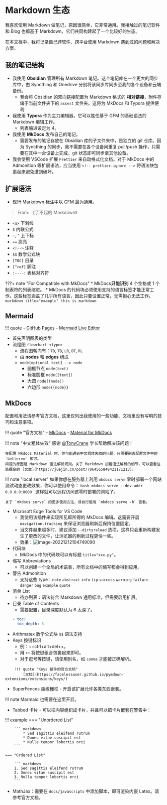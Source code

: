 # Markdown 生态

我喜欢使用 Markdown 做笔记，原因很简单，它非常通用。我接触过的笔记软件和 Blog 也都基于 Markdown，它们共同构建起了一个比较好的生态。

在本文档中，我将记录自己跨软件、跨平台使用 Markdown 遇到过的问题和解决方案。

## 我的笔记结构

-   我使用 **Obsidian** 管理所有 Markdown 笔记。这个笔记库在一个更大的同步库中，由 Syncthing 和 Onedrive 分别将该同步库同步至我的各个设备和云端备份。
    -   我会将 Obsidian 的双向链接配置为 Markdown 格式的 **相对链接**，附件存储于当前文件夹下的 `assest` 文件夹。这将为 MkDocs 和 Typora 提供便利
-   我使用 **Typora** 作为主力编辑器。它可以胜任基于 GFM 的基础语法的 Markdown 编辑工作。
    -   列表缩进设定为 4。
-   我使用 **MkDocs** 发布自己的笔记。
    -   需要发布的笔记存放在 Obsidian 库的子文件夹中，是独立的 git 仓库。因为 Syncthing 的同步，我不需要在各个设备间重复 pull/push 操作，只需要在其中一台设备上完成，git 状态即可同步至其他设备。
-   我会使用 VSCode 扩展 `Prettier` 来自动格式化文档。对于 MkDocs 中的 Admonition 等扩展语法，应当使用 `<!-- prettier-ignore -->` 将语法块包裹起来避免遭到破坏。

## 扩展语法

-   现行 Markdown 标注中以 [GFM](https://github.github.com/gfm) 最为通用。

> From:
> 《了不起的 Markdown》

-   `<u>` 下划线
-   `$` 内联公式
-   `~`, `^` 上下标
-   `==` 高亮
-   `<!-->` 注释
-   `$$` 数学公式块
-   `[TOC]` 目录
-   `[^ref]` 脚注
-   `:----:` 表格对齐符

<!-- prettier-ignore-start -->
???+ note "For Compatible with MkDocs"
    * MkDocs**只能识别** 4 个空格或 1 个制表符的列表缩进。
    * MkDocs 的代码块必须使用支持的语言标签才能正常工作。这些标签涵盖了几乎所有语言，因此只要设置正常，无需担心无法工作。
        ```markdown title="example"
        this is markdown
        ```
<!-- prettier-ignore-end -->

## Mermaid

<!-- prettier-ignore-start -->
!!! quote
    -   [GitHub Pages](https://mermaid-js.github.io/mermaid/#/)
    -   [Mermaid Live Editor](https://mermaid-js.github.io/mermaid-live-editor/)
<!-- prettier-ignore-end -->

-   首先声明图表的类型
-   流程图 `flowchart <type>`
    -   流程图朝向有：`TD`, `TB`, `LR`, `BT`, `RL`
    -   由 **nodes** 和 **edges** 组成
    -   `node[optional text] --> node`
        -   圆框节点 `node(text)`
        -   标准圆框 `node([text])`
        -   大圆 `node((node))`
        -   六边形 `node{{node}}`

## MkDocs

配置和用法请参考官方文档，这里仅列出我使用的一些功能、文档里没有写明的技巧和注意事项。

<!-- prettier-ignore-start -->
!!! quote "官方文档"
    -   [MkDocs](https://www.mkdocs.org/)
    -   [Material for MkDocs](https://squidfunk.github.io/mkdocs-material/)

!!! note "中文粗体失效"
    感谢 [@TonyCrane](https://tonycrane.cc/) 学长帮助解决该问题！

    在配置 Mkdocs Material 时，你可能遇到中文粗体失效的问题，只需要删去配置文件中的 `betterem` 即可。
    问题的原因是 Markdown 语法解析规则。关于 Markdown 加粗语法解析的细节，可以查看这篇掘金的 [文章](https://juejin.cn/post/7064565848421171213)。

!!! note "local server"
    如果你想在服务器上利用 `mkdocs serve` 零时部署一个网站测试动态更改效果，你可以使用命令：
    ```bash
    mkdocs serve --dev-addr 0.0.0.0:8000
    ```
    这样就可以远程访问该零时部署的网站了。

    关于 `mkdocs serve` 的更多使用方法，请自行使用 `mkdocs serve -h` 查看。
<!-- prettier-ignore-end -->

-   Microsoft Edge Tools for VS Code
    -   我使用该插件来实现所见即所得的 MkDocs 编辑。这需要开启 `navigation.tracking` 来保证浏览器刷新后保持位置固定。
    -   当文件越来越多时，建议添加 `--dirtyreload` 选项，这样只会重新构建发生了更改的文件，让浏览器的刷新过程更快一些。
    -   效果：![image-20221212104749090](assets/image-20221212104749090.png)
-   代码块
    -   MkDocs 中的代码块可以有标题 `title="xxx.py"`。
-   缩写 Abbreviations
    -   可以创建一个全局的术语表，所有文档中的缩写都会得到应用。
-   警告 Admonition
    -   支持这些 type：`note` `abstract` `info` `tip` `success` `warning` `failure` `danger` `bug` `example` `quote`
-   清单 List
    -   待办列表：语法符合 Markdown 通用标准，但需要启用扩展。
-   目录 Table of Contents
    -   需要配置，目录深度默认为 6 太深了。
    ```yaml
    - toc:
      toc_depth: 3
    ```
-   Arithmatex 数学公式块 `$$` 语法支持
-   Keys 按键标识
    -   例：++ctrl+alt+del++。
    -   用 `++` 将按键组合包裹起来即可。
    -   对于逗号等按键，请使用别名，如 `comma` 才能被正确解析。

<!-- prettier-ignore-start -->
        !!! quote "Keys 插件的官方文档"
            [文档](https://facelessuser.github.io/pymdown-extensions/extensions/keys/)
<!-- prettier-ignore-end -->

-   SuperFences 超级栅栏 - 开启该扩展允许各类东西嵌套。

<!-- prettier-ignore-start -->
!!! note
    Marmaid 也需要在这里开启。
<!-- prettier-ignore-end -->

-   Tabbed 卡片 - 可以把内容组织成卡片，并且可以把卡片嵌套在警告中：

<!-- prettier-ignore-start -->
!!! example
    === "Unordered List"

        ``` markdown
            * Sed sagittis eleifend rutrum
            * Donec vitae suscipit est
            * Nulla tempor lobortis orci
        ```
    
    === "Ordered List"
    
        ``` markdown
        1. Sed sagittis eleifend rutrum
        2. Donec vitae suscipit est
        3. Nulla tempor lobortis orci
        ```
<!-- prettier-ignore-end -->

-   MathJax：需要在 `docs/javascripts` 中添加脚本，即可渲染内嵌 Latex。请参考官方文档。

